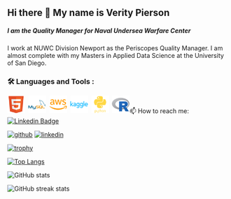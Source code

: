 ## Hi there 👋 My name is Verity Pierson
##### I am the Quality Manager for Naval Undersea Warfare Center


I work at NUWC Division Newport as the Periscopes Quality Manager. I am almost complete with my Masters in Applied Data Science at the University of San Diego.

### :hammer_and_wrench: Languages and Tools :
<div>
  <img src="https://github.com/devicons/devicon/blob/master/icons/html5/html5-original.svg" title="HTML5" alt="HTML" width="40" height="40"/>&nbsp;
  <img src="https://github.com/devicons/devicon/blob/master/icons/mysql/mysql-original-wordmark.svg" title="MySQL"  alt="MySQL" width="40" height="40"/>&nbsp;
  <img src="https://github.com/devicons/devicon/blob/master/icons/amazonwebservices/amazonwebservices-plain-wordmark.svg" title="AWS" alt="AWS" width="40" height="40"/>&nbsp;
  <img src="https://github.com/devicons/devicon/blob/master/icons/kaggle/kaggle-original-wordmark.svg" title="Kaggle"  alt="Kaggle" width="40" height="40"/>&nbsp;
  <img src="https://github.com/devicons/devicon/blob/master/icons/python/python-plain-wordmark.svg" title="Python" alt="Python" width"40" height="40"/>&nbsp;
  <img src="https://github.com/devicons/devicon/blob/master/icons/r/r-original.svg" title="R" alt="R" width="40" height="40/>nbsp;
</div>



- :mailbox: How to reach me: [![Linkedin Badge](https://img.shields.io/badge/-Linkedin-blue?style=flat&logo=Linkedin&logoColor=white)](https://www.linkedin.com/in/verity-pierson-51531b3a/)


[<img src='https://cdn.jsdelivr.net/npm/simple-icons@3.0.1/icons/github.svg' alt='github' height='40'>](https://github.com/vpierson100)  [<img src='https://cdn.jsdelivr.net/npm/simple-icons@3.0.1/icons/linkedin.svg' alt='linkedin' height='40'>](https://www.linkedin.com/in/verity-pierson/)  

[![trophy](https://github-profile-trophy.vercel.app/?username=vpierson100)](https://github.com/ryo-ma/github-profile-trophy)

[![Top Langs](https://github-readme-stats.vercel.app/api/top-langs/?username=vpierson100)](https://github.com/anuraghazra/github-readme-stats)

![GitHub stats](https://github-readme-stats.vercel.app/api?username=vpierson100&show_icons=true)  

![GitHub streak stats](https://streak-stats.demolab.com/?user=vpierson100)  


